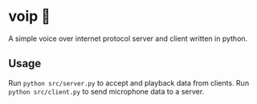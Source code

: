 # voip 📢
A simple voice over internet protocol server and client written in python.

## Usage
Run `python src/server.py` to accept and playback data from clients.
Run `python src/client.py` to send microphone data to a server.
